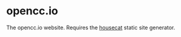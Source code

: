# opencc.io

The opencc.io website. Requires the
[housecat](https://github.com/mortie/housecat) static site generator.
